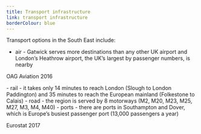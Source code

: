 ```yaml
---
title: Transport infrastructure
link: transport infrastructure
borderColour: blue
---
```

Transport options in the South East include:


- air - Gatwick serves more destinations than any other UK airport and London’s Heathrow airport, the UK’s largest by passenger numbers, is nearby  
<div class="region--small-text"><p>OAG Aviation 2016</p></div>
- rail - it takes only 14 minutes to reach London (Slough to London Paddington) and 35 minutes to reach the European mainland (Folkestone to Calais)
- road - the region is served by 8 motorways (M2, M20, M23, M25, M27, M3, M4, M40)
- ports - there are ports in Southampton and Dover, which is Europe’s busiest passenger port (13,000 passengers a year)  
<div class="region--small-text"><p>Eurostat 2017</p></div>